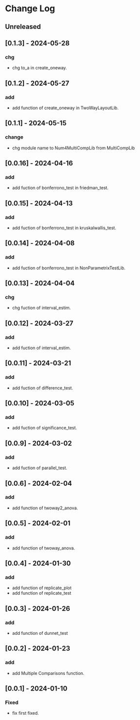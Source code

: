 # Change Log

## Unreleased

## [0.1.3] - 2024-05-28
### chg
- chg to_a in create_oneway.

## [0.1.2] - 2024-05-27
### add
- add function of create_oneway in TwoWayLayoutLib.

## [0.1.1] - 2024-05-15
### change
- chg module name to Num4MultiCompLib from MultiCompLib

## [0.0.16] - 2024-04-16

### add
- add fuction of bonferrono_test in friedman_test.

## [0.0.15] - 2024-04-13

### add
- add fuction of bonferrono_test in kruskalwallis_test.

## [0.0.14] - 2024-04-08

### add
- add fuction of bonferrono_test in NonParametrixTestLib.

## [0.0.13] - 2024-04-04

### chg
- chg fuction of interval_estim.

## [0.0.12] - 2024-03-27

### add
- add fuction of interval_estim.

## [0.0.11] - 2024-03-21

### add
- add fuction of difference_test.

## [0.0.10] - 2024-03-05

### add
- add fuction of significance_test.

## [0.0.9] - 2024-03-02

### add
- add fuction of parallel_test.

## [0.0.6] - 2024-02-04

### add
- add function of twoway2_anova.

## [0.0.5] - 2024-02-01

### add
- add function of twoway_anova.

## [0.0.4] - 2024-01-30
### add
- add function of replicate_plot
- add function of replicate_test

## [0.0.3] - 2024-01-26

### add
- add function of dunnet_test

## [0.0.2] - 2024-01-23

### add
- add Multiple Comparisons function.

## [0.0.1] - 2024-01-10

### Fixed
- fix first fixed.

